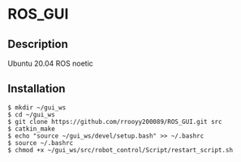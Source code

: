 # ROS_GUI

## Description

Ubuntu 20.04 ROS noetic

## Installation
```
$ mkdir ~/gui_ws
$ cd ~/gui_ws
$ git clone https://github.com/rrooyy200089/ROS_GUI.git src
$ catkin_make
$ echo "source ~/gui_ws/devel/setup.bash" >> ~/.bashrc
$ source ~/.bashrc
$ chmod +x ~/gui_ws/src/robot_control/Script/restart_script.sh
```
